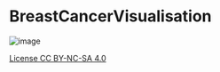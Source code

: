 # BreastCancerVisualisation

![image](https://user-images.githubusercontent.com/58489322/146718374-ef14a142-093a-4d16-9922-2323197bd03a.png)

[License CC BY-NC-SA 4.0](https://creativecommons.org/licenses/by-nc-sa/4.0/)
